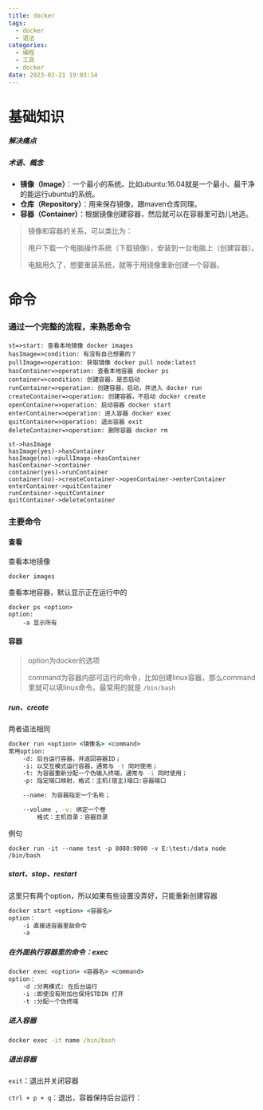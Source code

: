 ```yaml
---
title: docker
tags:
  - docker
  - 语法
categories:
  - 编程
  - 工具
  - docker
date: 2023-02-21 19:03:14
---
```


# 基础知识

##### 解决痛点



##### 术语、概念

- **镜像（Image）**：一个最小的系统。比如ubuntu:16.04就是一个最小、最干净的能运行ubuntu的系统。
- **仓库（Repository）**：用来保存镜像，跟maven仓库同理。
- **容器（Container）**：根据镜像创建容器，然后就可以在容器里可劲儿地造。

> 镜像和容器的关系，可以类比为：
>
> 用户下载一个电脑操作系统（下载镜像），安装到一台电脑上（创建容器）。
>
> 电脑用久了，想要重装系统，就等于用镜像重新创建一个容器。

# 命令

### 通过一个完整的流程，来熟悉命令

```flow
st=>start: 查看本地镜像 docker images
hasImage=>condition: 有没有自己想要的？
pullImage=>operation: 获取镜像 docker pull node:latest
hasContainer=>operation: 查看本地容器 docker ps
container=>condition: 创建容器，是否启动
runContainer=>operation: 创建容器，启动，并进入 docker run
createContainer=>operation: 创建容器，不启动 docker create
openContainer=>operation: 启动容器 docker start
enterContainer=>operation: 进入容器 docker exec
quitContainer=>operation: 退出容器 exit
deleteContainer=>operation: 删除容器 docker rm

st->hasImage
hasImage(yes)->hasContainer
hasImage(no)->pullImage->hasContainer
hasContainer->container
container(yes)->runContainer
container(no)->createContainer->openContainer->enterContainer
enterContainer->quitContainer
runContainer->quitContainer
quitContainer->deleteContainer
```

### 主要命令

#### 查看

查看本地镜像

```
docker images
```

查看本地容器，默认显示正在运行中的

```
docker ps <option>
option:
	-a 显示所有
```

#### 容器

> option为docker的选项
>
> command为容器内部可运行的命令，比如创建linux容器，那么command里就可以填linux命令。最常用的就是 `/bin/bash`

##### run、create

两者语法相同

```cmd
docker run <option> <镜像名> <command>
常用option:
	-d: 后台运行容器，并返回容器ID；
	-i: 以交互模式运行容器，通常与 -t 同时使用；
	-t: 为容器重新分配一个伪输入终端，通常与 -i 同时使用；
	-p: 指定端口映射，格式：主机(宿主)端口:容器端口

	--name: 为容器指定一个名称；

    --volume , -v: 绑定一个卷
	    格式：主机目录：容器目录	
```

例句

```
docker run -it --name test -p 8080:9090 -v E:\test:/data node /bin/bash
```

##### start、stop、restart

这里只有两个option，所以如果有些设置没弄好，只能重新创建容器

```cmd
docker start <option> <容器名>
option：
	-i 直接进容器里敲命令
	-a
```

##### 在外面执行容器里的命令：exec

```cmd
docker exec <option> <容器名> <command>
option： 
    -d :分离模式: 在后台运行
    -i :即使没有附加也保持STDIN 打开
    -t :分配一个伪终端

```

##### 进入容器

```cmd
docker exec -it name /bin/bash
```

##### 退出容器

`exit`：退出并关闭容器

`ctrl + p + q`：退出，容器保持后台运行：


